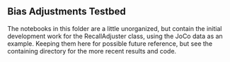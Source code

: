 ## Bias Adjustments Testbed

The notebooks in this folder are a little unorganized, but contain the initial development work for the RecallAdjuster class, using the JoCo data as an example. Keeping them here for possible future reference, but see the containing directory for the more recent results and code.
